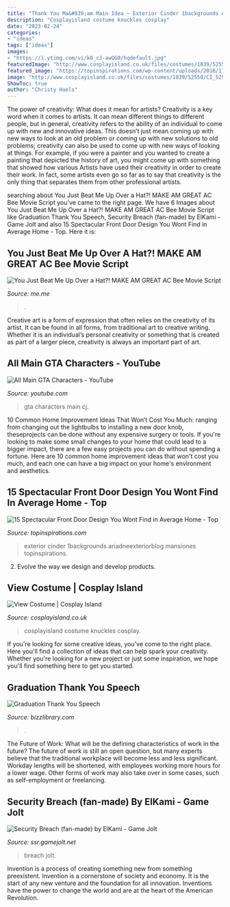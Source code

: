 ```yaml
---
title: "Thank You Ma&#039;am Main Idea ~ Exterior Cinder 1backgrounds Ariadneexteriorblog Mansiones Topinspirations"
description: "Cosplayisland costume knuckles cosplay"
date: "2023-02-24"
categories:
- "ideas"
tags: ["ideas"]
images:
- "https://i.ytimg.com/vi/k0_cJ-awQG0/hqdefault.jpg"
featuredImage: "http://www.cosplayisland.co.uk/files/costumes/1039/52558/CI_52558_1338315578.jpg"
featured_image: "https://topinspirations.com/wp-content/uploads/2016/11/Craftsman-Front-Door-With-Red-Color-Design-633x630.jpg"
image: "http://www.cosplayisland.co.uk/files/costumes/1039/52558/CI_52558_1338315578.jpg"
ShowToc: true
author: "Christy Huels"
---
```



The power of creativity: What does it mean for artists?
Creativity is a key word when it comes to artists. It can mean different things to different people, but in general, creativity refers to the ability of an individual to come up with new and innovative ideas. This doesn’t just mean coming up with new ways to look at an old problem or coming up with new solutions to old problems; creativity can also be used to come up with new ways of looking at things. For example, if you were a painter and you wanted to create a painting that depicted the history of art, you might come up with something that showed how various Artists have used their creativity in order to create their work. In fact, some artists even go so far as to say that creativity is the only thing that separates them from other professional artists.

	

		
searching about You Just Beat Me Up Over a Hat?! MAKE AM GREAT AC Bee Movie Script you've came to the right page. We have 6 Images about You Just Beat Me Up Over a Hat?! MAKE AM GREAT AC Bee Movie Script like Graduation Thank You Speech, Security Breach (fan-made) by ElKami - Game Jolt and also 15 Spectacular Front Door Design You Wont Find in Average Home - Top. Here it is:
		
    
## You Just Beat Me Up Over A Hat?! MAKE AM GREAT AC Bee Movie Script

<img loading=lazy src="https://pics.me.me/thumb_you-just-beat-me-up-over-a-hat-make-am-66743627.png" onerror="this.onerror=null;this.src='https://tse3.mm.bing.net/th?id=OIP.BmNaF0j3dQV3tYVKesVaVwAAAA&amp;pid=15.1';" alt="You Just Beat Me Up Over a Hat?! MAKE AM GREAT AC Bee Movie Script">

_Source: me.me_

>. 

	

Creative art is a form of expression that often relies on the creativity of its artist. It can be found in all forms, from traditional art to creative writing. Whether it is an individual’s personal creativity or something that is created as part of a larger piece, creativity is always an important part of art.

    
## All Main GTA Characters - YouTube

<img loading=lazy src="https://i.ytimg.com/vi/k0_cJ-awQG0/hqdefault.jpg" onerror="this.onerror=null;this.src='https://tse2.mm.bing.net/th?id=OIP.BiI74TGdHyfonSiosnxCpwHaFj&amp;pid=15.1';" alt="All Main GTA Characters - YouTube">

_Source: youtube.com_

>gta characters main cj. 

	

10 Common Home Improvement Ideas That Won’t Cost You Much: ranging from changing out the lightbulbs to installing a new door knob, theseprojects can be done without any expensive surgery or tools.
If you're looking to make some small changes to your home that could lead to a bigger impact, there are a few easy projects you can do without spending a fortune. Here are 10 common home improvement ideas that won't cost you much, and each one can have a big impact on your home's environment and aesthetics.

    
## 15 Spectacular Front Door Design You Wont Find In Average Home - Top

<img loading=lazy src="https://topinspirations.com/wp-content/uploads/2016/11/Craftsman-Front-Door-With-Red-Color-Design-633x630.jpg" onerror="this.onerror=null;this.src='https://tse2.mm.bing.net/th?id=OIP.-yCTWu-ydyhCpCQ-zx2TjQHaHX&amp;pid=15.1';" alt="15 Spectacular Front Door Design You Wont Find in Average Home - Top">

_Source: topinspirations.com_

>exterior cinder 1backgrounds ariadneexteriorblog mansiones topinspirations. 

	

2. Evolve the way we design and develop products.

    
## View Costume | Cosplay Island

<img loading=lazy src="http://www.cosplayisland.co.uk/files/costumes/1039/52558/CI_52558_1338315578.jpg" onerror="this.onerror=null;this.src='https://tse3.mm.bing.net/th?id=OIP.PUHwGIOrbzkeEPYhJYKDxwAAAA&amp;pid=15.1';" alt="View Costume | Cosplay Island">

_Source: cosplayisland.co.uk_

>cosplayisland costume knuckles cosplay. 

	

If you're looking for some creative ideas, you've come to the right place. Here you'll find a collection of ideas that can help spark your creativity. Whether you're looking for a new project or just some inspiration, we hope you'll find something here to get you started.

    
## Graduation Thank You Speech

<img loading=lazy src="https://www.bizzlibrary.com/Storage/Media/1621f983-5527-41d3-8c13-cc6d9e5063c8_1.png" onerror="this.onerror=null;this.src='https://tse1.mm.bing.net/th?id=OIP.AQFylQKUmREKW378nOiqgQHaJl&amp;pid=15.1';" alt="Graduation Thank You Speech">

_Source: bizzlibrary.com_

>. 

	

The Future of Work: What will be the defining characteristics of work in the future?
The future of work is still an open question, but many experts believe that the traditional workplace will become less and less significant. Workday lengths will be shortened, with employees working more hours for a lower wage. Other forms of work may also take over in some cases, such as self-employment or freelancing.

    
## Security Breach (fan-made) By ElKami - Game Jolt

<img loading=lazy src="https://m.gjcdn.net/fireside-post-image/900/5961152-nsvpprkk-v4.jpg" onerror="this.onerror=null;this.src='https://tse2.mm.bing.net/th?id=OIP.ITlDzfr2KVF8UbD59vlWGAHaEw&amp;pid=15.1';" alt="Security Breach (fan-made) by ElKami - Game Jolt">

_Source: ssr.gamejolt.net_

>breach jolt. 

	

Invention is a process of creating something new from something preexistent. Invention is a cornerstone of society and economy. It is the start of any new venture and the foundation for all innovation. Inventions have the power to change the world and are at the heart of the American Revolution.

